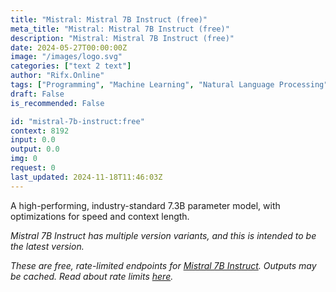 ```yaml
---
title: "Mistral: Mistral 7B Instruct (free)"
meta_title: "Mistral: Mistral 7B Instruct (free)"
description: "Mistral: Mistral 7B Instruct (free)"
date: 2024-05-27T00:00:00Z
image: "/images/logo.svg"
categories: ["text 2 text"]
author: "Rifx.Online"
tags: ["Programming", "Machine Learning", "Natural Language Processing", "Generative AI", "Chatbots", "Free"]
draft: False
is_recommended: False

id: "mistral-7b-instruct:free"
context: 8192
input: 0.0
output: 0.0
img: 0
request: 0
last_updated: 2024-11-18T11:46:03Z
---
```


A high-performing, industry-standard 7.3B parameter model, with optimizations for speed and context length.

*Mistral 7B Instruct has multiple version variants, and this is intended to be the latest version.*

_These are free, rate-limited endpoints for [Mistral 7B Instruct](/mistralai/mistral-7b-instruct). Outputs may be cached. Read about rate limits [here](/docs/limits)._


